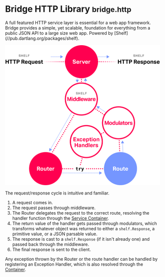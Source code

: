 # Bridge HTTP Library <small>bridge.http</small>
<p class='lead'>
A full featured HTTP service layer is essential for a web app framework. Bridge provides a simple, yet scalable,
foundation for everything from a public JSON API to a large size web app. Powered by
[Shelf](//pub.dartlang.org/packages/shelf).
</p>

![Bridge Services](/images/http-figure.svg)

The request/response cycle is intuitive and familiar.

1. A request comes in.
2. The request passes through middleware.
3. The Router delegates the request to the correct route, resolving the handler function through the
[Service Container](#/core/service-container).
4. The return value of the handler gets passed through modulators, which transforms whatever object was returned to
either a `shelf.Response`, a primitive value, or a JSON parsable value.
5. The response is cast to a `shelf.Response` (if it isn't already one) and passed back through the middleware.
6. The final response is sent to the client.

Any exception thrown by the Router or the route handler can be handled by registering an Exception Handler, which is
also resolved through the [Container](#/core/service-container).
